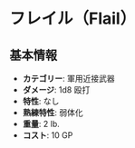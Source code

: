 # フレイル（Flail）

## 基本情報
- **カテゴリー**: 軍用近接武器
- **ダメージ**: 1d8 殴打
- **特性**: なし
- **熟練特性**: 弱体化
- **重量**: 2 lb.
- **コスト**: 10 GP
